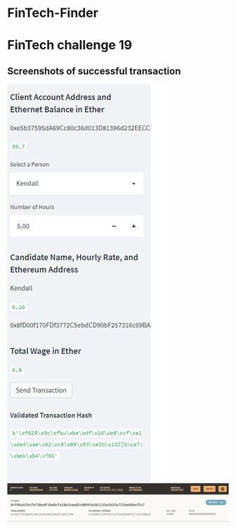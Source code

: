 # FinTech-Finder
# FinTech challenge 19


## Screenshots of successful transaction
![Streamlit](./Images/Screenshot_Streamlit.png)
![Ganache](./Images/Screenshot-Ganache.png)
